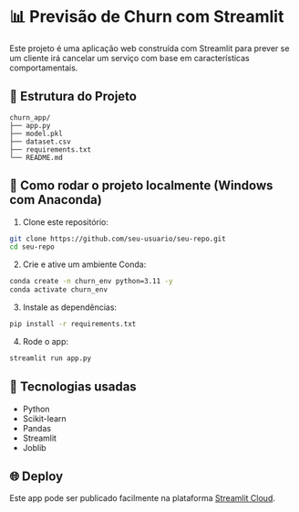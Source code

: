 # 📊 Previsão de Churn com Streamlit

Este projeto é uma aplicação web construída com Streamlit para prever se um cliente irá cancelar um serviço com base em características comportamentais.

## 📁 Estrutura do Projeto

```
churn_app/
├── app.py
├── model.pkl
├── dataset.csv
├── requirements.txt
└── README.md
```

## 🚀 Como rodar o projeto localmente (Windows com Anaconda)

1. Clone este repositório:
```bash
git clone https://github.com/seu-usuario/seu-repo.git
cd seu-repo
```

2. Crie e ative um ambiente Conda:
```bash
conda create -n churn_env python=3.11 -y
conda activate churn_env
```

3. Instale as dependências:
```bash
pip install -r requirements.txt
```

4. Rode o app:
```bash
streamlit run app.py
```

## 🧠 Tecnologias usadas

- Python
- Scikit-learn
- Pandas
- Streamlit
- Joblib

## 🌐 Deploy

Este app pode ser publicado facilmente na plataforma [Streamlit Cloud](https://streamlit.io/cloud).
